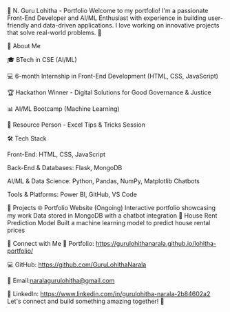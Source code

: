 🌟 N. Guru Lohitha - Portfolio
Welcome to my portfolio! I'm a passionate Front-End Developer and AI/ML Enthusiast with experience in building user-friendly and data-driven applications. I love working on innovative projects that solve real-world problems. 🚀


📌 About Me


🎓 BTech in CSE (AI/ML)


💻 6-month Internship in Front-End Development (HTML, CSS, JavaScript)


🏆 Hackathon Winner - Digital Solutions for Good Governance & Justice


📊 AI/ML Bootcamp  (Machine Learning)


🎤 Resource Person - Excel Tips & Tricks Session


🛠️ Tech Stack


Front-End:
HTML, CSS, JavaScript


Back-End & Databases:
Flask, MongoDB


AI/ML & Data Science:
Python, Pandas, NumPy, Matplotlib
Chatbots


Tools & Platforms:
Power BI, GitHub, VS Code


🚀 Projects
🌐 Portfolio Website (Ongoing)
Interactive portfolio showcasing my work
Data stored in MongoDB with a chatbot integration
🏡 House Rent Prediction Model
Built a machine learning model to predict house rental prices


🔗 Connect with Me
💼 Portfolio: https://gurulohithanarala.github.io/lohitha-portfolio/


💻 GitHub: https://github.com/GuruLohithaNarala


📩 Email:naralagurulohitha@gmail.com


🔗 LinkedIn: https://www.linkedin.com/in/gurulohitha-narala-2b84602a2
Let's connect and build something amazing together! 🚀

